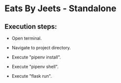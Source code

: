 # Eats By Jeets - Standalone

## Execution steps:

- Open terminal.

- Navigate to project directory.

- Execute "pipenv install".

- Execute "pipenv shell".

- Execute "flask run".
